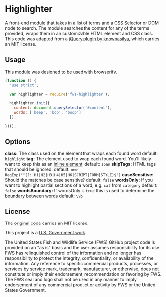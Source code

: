 # Highlighter

A front-end module that takes in a list of terms and a CSS Selector or DOM node to search.  The module searches the content for any of the terms provided, wraps them in an customizable HTML element and CSS class.  This code was adapted from a [jQuery plugin by knownasilya](https://github.com/knownasilya/jquery-highlight), which carries an MIT license.

## Usage

This module was designed to be used with [browserify](http://browserify.org).

```javascript
(function () {
  'use strict';

  var highlighter = require('fws-highlighter');

  highlighter.init({
    content: document.querySelector('#content'),
    words: ['beep', 'bop', 'boop']
  });

})();
```

## Options

**class:** The class used on the element that wraps each found word default: `highlight`
**tag:** The element used to wrap each found word.  You'll likely want to keep this as an [inline element](https://developer.mozilla.org/en-US/docs/Web/HTML/Inline_elements). default: `span`
**skipTags:** HTML tags that should be ignored. default: `new RegExp("^(?:|H1|H2|H3|H4|H5|H6|SCRIPT|FORM|STYLE)$")`
**caseSensitive:** Should the matches be case sensitive? default: `false`
**wordsOnly:** If you want to highlight partial sections of a word, e.g. `cat` from `category` default: `false`
**wordsBoundary:** If wordsOnly is `true` this is used to determine the boundary between words default: `\\b`

## License

The [original code](https://github.com/knownasilya/jquery-highlight) carries an MIT license.

This project is a [U.S. Government work](https://www.usa.gov/government-works).

The United States Fish and Wildlife Service (FWS) GitHub project code is provided on an "as is" basis and the user assumes responsibility for its use. FWS has relinquished control of the information and no longer has responsibility to protect the integrity, confidentiality, or availability of the information. Any reference to specific commercial products, processes, or services by service mark, trademark, manufacturer, or otherwise, does not constitute or imply their endorsement, recommendation or favoring by FWS. The FWS seal and logo shall not be used in any manner to imply endorsement of any commercial product or activity by FWS or the United States Government.
